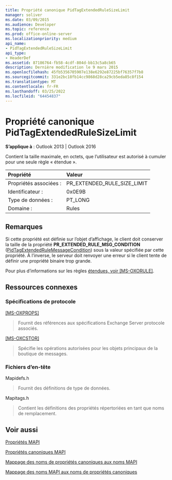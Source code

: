 ```yaml
---
title: Propriété canonique PidTagExtendedRuleSizeLimit
manager: soliver
ms.date: 03/09/2015
ms.audience: Developer
ms.topic: reference
ms.prod: office-online-server
ms.localizationpriority: medium
api_name:
- PidTagExtendedRuleSizeLimit
api_type:
- HeaderDef
ms.assetid: 87186764-fb58-4cdf-804d-bb13c5a8cb65
description: Dernière modification le 9 mars 2015
ms.openlocfilehash: 45fb5356705907e138e6292e87225bf76357f7b8
ms.sourcegitcommit: 331e2bc18fb14cc9868d28ca29cb5eda85c8f154
ms.translationtype: MT
ms.contentlocale: fr-FR
ms.lasthandoff: 03/25/2022
ms.locfileid: "64454837"
---
```

# <a name="pidtagextendedrulesizelimit-canonical-property"></a>Propriété canonique PidTagExtendedRuleSizeLimit

  
  
**S’applique à** : Outlook 2013 | Outlook 2016 
  
Contient la taille maximale, en octets, que l’utilisateur est autorisé à cumuler pour une seule règle « étendue ».
  
|Propriété|Valeur|
|:-----|:-----|
|Propriétés associées :  <br/> |PR_EXTENDED_RULE_SIZE_LIMIT  <br/> |
|Identificateur :  <br/> |0x0E9B  <br/> |
|Type de données :  <br/> |PT_LONG  <br/> |
|Domaine :  <br/> |Rules  <br/> |
   
## <a name="remarks"></a>Remarques

Si cette propriété est définie sur l’objet d’affichage, le client doit conserver la taille de la propriété **PR_EXTENDED_RULE_MSG_CONDITION** ([PidTagExtendedRuleMessageCondition](pidtagextendedrulemessagecondition-canonical-property.md)) sous la valeur spécifiée par cette propriété. À l’inverse, le serveur doit renvoyer une erreur si le client tente de définir une propriété binaire trop grande.
  
Pour plus d’informations sur les règles [étendues, voir [MS-OXORULE]](https://msdn.microsoft.com/library/70ac9436-501e-43e2-9163-20d2b546b886%28Office.15%29.aspx).
  
## <a name="related-resources"></a>Ressources connexes

### <a name="protocol-specifications"></a>Spécifications de protocole

[[MS-OXPROPS]](https://msdn.microsoft.com/library/f6ab1613-aefe-447d-a49c-18217230b148%28Office.15%29.aspx)
  
> Fournit des références aux spécifications Exchange Server protocole associés.
    
[[MS-OXCSTOR]](https://msdn.microsoft.com/library/d42ed1e0-3e77-4264-bd59-7afc583510e2%28Office.15%29.aspx)
  
> Spécifie les opérations autorisées pour les objets principaux de la boutique de messages.
    
### <a name="header-files"></a>Fichiers d’en-tête

Mapidefs.h
  
> Fournit des définitions de type de données.
    
Mapitags.h
  
> Contient les définitions des propriétés répertoriées en tant que noms de remplacement.
    
## <a name="see-also"></a>Voir aussi



[Propriétés MAPI](mapi-properties.md)
  
[Propriétés canoniques MAPI](mapi-canonical-properties.md)
  
[Mappage des noms de propriétés canoniques aux noms MAPI](mapping-canonical-property-names-to-mapi-names.md)
  
[Mappage des noms MAPI aux noms de propriétés canoniques](mapping-mapi-names-to-canonical-property-names.md)

